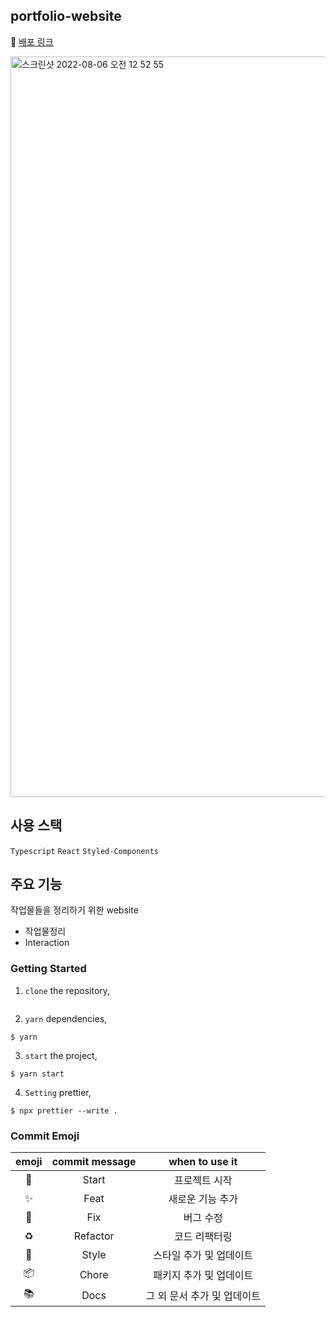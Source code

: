 ## portfolio-website

🍎 [배포 링크](https://slobbie.github.io/portfolio-website/)

<img width="1185" alt="스크린샷 2022-08-06 오전 12 52 55" src="https://user-images.githubusercontent.com/86298255/183357946-fdd2855e-8d2a-4cd2-88dc-ecbf72ba36dd.png">

## 사용 스택

`Typescript` `React` `Styled-Components`

## 주요 기능

작업물들을 정리하기 위한 website

- 작업물정리
- Interaction

### Getting Started

1. `clone` the repository,

```

```

2. `yarn` dependencies,

```
$ yarn
```

3. `start` the project,

```
$ yarn start
```

4. `Setting` prettier,

```
$ npx prettier --write .
```

### Commit Emoji

|   emoji    | commit message |       when to use it        |
| :--------: | :------------: | :-------------------------: |
|   :tada:   |     Start      |        프로젝트 시작        |
| :sparkles: |      Feat      |      새로운 기능 추가       |
|   :bug:    |      Fix       |          버그 수정          |
| :recycle:  |    Refactor    |        코드 리팩터링        |
| :lipstick: |     Style      |   스타일 추가 및 업데이트   |
| :package:  |     Chore      |   패키지 추가 및 업데이트   |
|  :books:   |      Docs      | 그 외 문서 추가 및 업데이트 |

### <br/>

###

